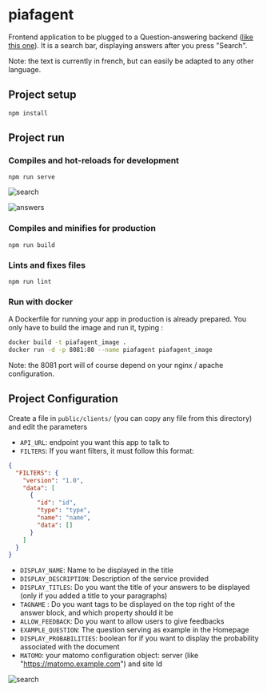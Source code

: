 # piafagent

Frontend application to be plugged to a Question-answering backend ([like this one](https://github.com/deepset-ai/haystack)). It is a search bar, displaying  answers after you press "Search".  

Note: the text is currently in french, but can easily be adapted to any other language.  

## Project setup

```
npm install
```

## Project run

### Compiles and hot-reloads for development

```
npm run serve
```

![search](/public/search_bar.png)

![answers](/public/answers.png)

### Compiles and minifies for production

```
npm run build
```

### Lints and fixes files

```
npm run lint
```

### Run with docker

A Dockerfile for running your app in production is already prepared. You only have to build the image and run it, typing :

```bash
docker build -t piafagent_image .
docker run -d -p 8081:80 --name piafagent piafagent_image
```

Note: the 8081 port will of course depend on your nginx / apache configuration.

## Project Configuration

Create a file in `public/clients/` (you can copy any file from this directory) and edit the parameters

* `API_URL`: endpoint you want this app to talk to
* `FILTERS`: If you want filters, it must follow this format:

```json
{
  "FILTERS": {
    "version": "1.0",
    "data": [
      {
        "id": "id",
        "type": "type",
        "name": "name",
        "data": []
      }
    ]
  }
}
```

* `DISPLAY_NAME`: Name to be displayed in the title
* `DISPLAY_DESCRIPTION`: Description of the service provided
* `DISPLAY_TITLES`: Do you want the title of your answers to be displayed (only if you added a title to your
  paragraphs)   
*  `TAGNAME` : Do you want tags to be displayed on the top right of the answer block, and which property should it be  
* `ALLOW_FEEDBACK`: Do you want to allow users to give feedbacks
* `EXAMPLE_QUESTION`: The question serving as example in the Homepage  
* `DISPLAY_PROBABILITIES`: boolean for if you want to display the probability associated with the document
* `MATOMO`: your matomo configuration object: server (like "https://matomo.example.com") and site Id

![search](/public/filters.png)
